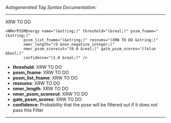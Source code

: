 _Autogenerated Tag Syntax Documentation:_

---
XRW TO DO

```
<NMerPSSMEnergy name="(&string;)" threshold="(&real;)" pssm_fname="(&string;)"
        pssm_list_fname="(&string;)" resnums="(XRW TO DO &string;)"
        nmer_length="(9 &non_negative_integer;)"
        nmer_pssm_scorecut="(0.0 &real;)" gate_pssm_scores="(false &bool;)"
        confidence="(1.0 &real;)" />
```

-   **threshold**: XRW TO DO
-   **pssm_fname**: XRW TO DO
-   **pssm_list_fname**: XRW TO DO
-   **resnums**: XRW TO DO
-   **nmer_length**: XRW TO DO
-   **nmer_pssm_scorecut**: XRW TO DO
-   **gate_pssm_scores**: XRW TO DO
-   **confidence**: Probability that the pose will be filtered out if it does not pass this Filter

---
